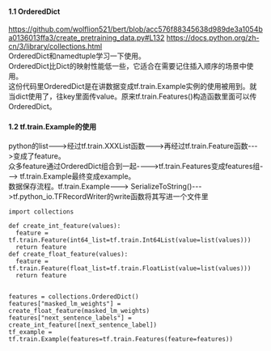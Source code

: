 #### 1.1 OrderedDict
https://github.com/wolflion521/bert/blob/acc576f88345638d989de3a1054ba0136013ffa3/create_pretraining_data.py#L132
https://docs.python.org/zh-cn/3/library/collections.html            
OrderedDict和namedtuple学习一下使用。           
OrderedDict比Dict的映射性能低一些，它适合在需要记住插入顺序的场景中使用。           
这份代码里OrderedDict是在讲数据变成tf.train.Example实例的使用被用到。就当dict使用了，往key里面传value。原来tf.train.Features()构造函数里面可以传OrderedDict。      
#### 1.2 tf.train.Example的使用
python的list--->经过tf.train.XXXList函数--->再经过tf.train.Feature函数--->变成了feature。    
众多feature通过OrderedDict组合到一起---->tf.train.Features变成features组---> tf.train.Example最终变成example。         
数据保存流程。tf.train.Example---> SerializeToString()--->tf.python_io.TFRecordWriter的write函数将其写进一个文件里            

```
import collections

def create_int_feature(values):
  feature = tf.train.Feature(int64_list=tf.train.Int64List(value=list(values)))
  return feature
def create_float_feature(values):
  feature = tf.train.Feature(float_list=tf.train.FloatList(value=list(values)))
  return feature


features = collections.OrderedDict()
features["masked_lm_weights"] = create_float_feature(masked_lm_weights)
features["next_sentence_labels"] = create_int_feature([next_sentence_label])
tf_example = tf.train.Example(features=tf.train.Features(feature=features))


```

